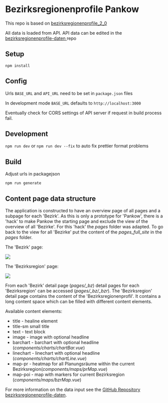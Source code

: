 # Bezirksregionenprofile Pankow

This repo is based on [bezirksregionenprofile_2_0
](https://github.com/technologiestiftung/bezirksregionenprofile_2_0)

All data is loaded from API. API data can be edited in the [bezirksregionenprofile-daten
](https://github.com/technologiestiftung/bezirksregionenprofile-daten) repo

## Setup
```npm install```

## Config
Urls ```BASE_URL``` and ```API_URL``` need to be set in ```package.json``` files

In development mode ```BASE_URL``` defaults to ```http://localhost:3000```

Eventually check for CORS settings of API server if request in build process fail.

## Development
```npm run dev```
or
```npm run dev --fix```
to auto fix prettier format problems

## Build
Adjust urls in packagejson

```npm run generate```

## Content page data structure

The application is constructed to have an overview page of all pages and a subpage for each 'Bezirk'. As this is only a prototype for 'Pankow', there is a 'hack' to make Pankow the starting page and exclude the view of the overview of all 'Bezirke'. For this 'hack' the *pages* folder was adapted.
To go back to the view for all 'Bezirke' put the content of the *pages_full_site* in the *pages* folder.

The 'Bezirk' page:

![](./readme-screenshots/bezirk.png)

The 'Bezirksregion' page:

![](./readme-screenshots/bezirksregion.png)

From each 'Bezirk' detail page (*pages/_bz*) detail pages for each 'Bezirksregion' can be accessed (*pages/_bz/_bzr*). The 'Bezirksregion' detail page contains the content of the 'Bezirksregionenprofil'. It contains a long content space which can be filled with different content elements.

Available content elements: 
* title - healine element
* title-sm small title
* text - text block
* image - image with optional headline
* barchart - barchart with optional headline (*components/charts/chartBar.vue*)
* linechart - linechart with optional headline (*components/charts/chartLine.vue*)
* map-pr - heatmap for all Planungsräume within the current Bezirksregion(*components/maps/prMap.vue*)
* map-poi - map with markers for current Bezirksregion (*components/maps/bzrMap.vue*)

For more information on the data input see the [GitHub Repository bezirksregionenprofile-daten](https://github.com/technologiestiftung/bezirksregionenprofile-daten).
